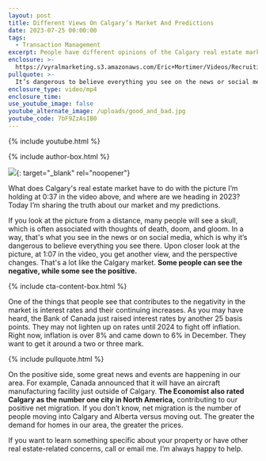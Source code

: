 ```yaml
---
layout: post
title: Different Views On Calgary’s Market And Predictions
date: 2023-07-25 00:00:00
tags:
  - Transaction Management
excerpt: People have different opinions of the Calgary real estate market.
enclosure: >-
  https://vyralmarketing.s3.amazonaws.com/Eric+Mortimer/Videos/Recruiting/The+Difference+Working+on+a+Real+Estate+Team+Makes.mp4
pullquote: >-
  It’s dangerous to believe everything you see on the news or social media.
enclosure_type: video/mp4
enclosure_time:
use_youtube_image: false
youtube_alternate_image: /uploads/good_and_bad.jpg
youtube_code: 7bF9ZzAsIB0
---
```



{% include youtube.html %}

{% include author-box.html %}

[![](/uploads/button.png)](https://free-mortgage-rate-quote-jonathan-knoblock.paperform.co){: target="_blank" rel="noopener"}

What does Calgary's real estate market have to do with the picture I’m holding at 0:37 in the video above, and where are we heading in 2023? Today I’m sharing the truth about our market and my predictions.

If you look at the picture from a distance, many people will see a skull, which is often associated with thoughts of death, doom, and gloom. In a way, that's what you see in the news or on social media, which is why it’s dangerous to believe everything you see there. Upon closer look at the picture, at 1:07 in the video, you get another view, and the perspective changes. That's a lot like the Calgary market. **Some people can see the negative, while some see the positive.**

{% include cta-content-box.html %}

One of the things that people see that contributes to the negativity in the market is interest rates and their continuing increases. As you may have heard, the Bank of Canada just raised interest rates by another 25 basis points. They may not lighten up on rates until 2024 to fight off inflation. Right now, inflation is over 8% and came down to 6% in December. They want to get it around a two or three mark.


{% include pullquote.html %}

On the positive side, some great news and events are happening in our area. For example, Canada announced that it will have an aircraft manufacturing facility just outside of Calgary. **The Economist also rated Calgary as the number one city in North America,** contributing to our positive net migration. If you don’t know, net migration is the number of people moving into Calgary and Alberta versus moving out. The greater the demand for homes in our area, the greater the prices.

If you want to learn something specific about your property or have other real estate-related concerns, call or email me. I’m always happy to help.


